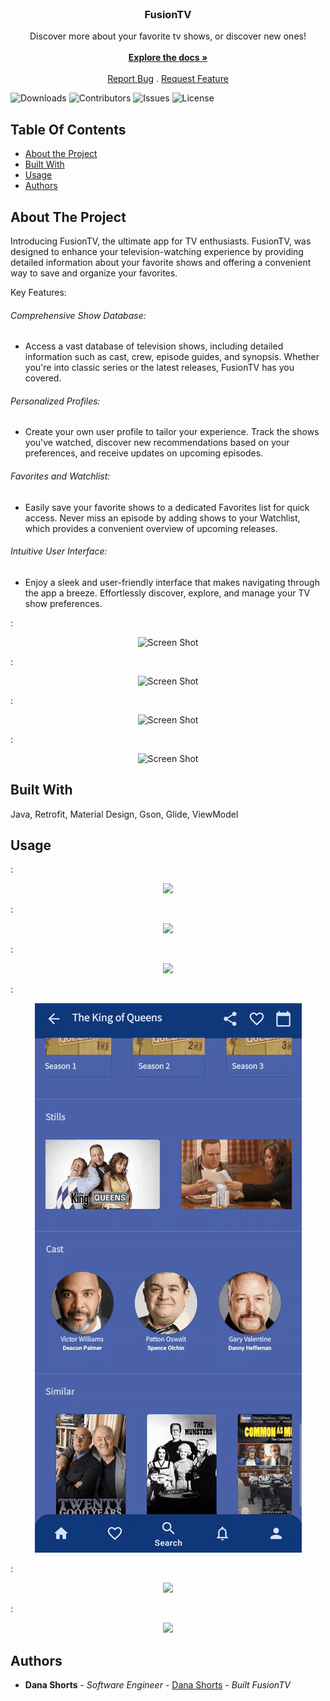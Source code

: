 <br/>
<p align="center">
  <h3 align="center">FusionTV</h3>

  <p align="center">
    Discover more about your favorite tv shows, or discover new ones!
    <br/>
    <br/>
    <a href="https://github.com/Csudhtoro/FusionTV"><strong>Explore the docs »</strong></a>
    <br/>
    <br/>
    <a href="https://github.com/Csudhtoro/FusionTV/issues">Report Bug</a>
    .
    <a href="https://github.com/Csudhtoro/FusionTV/issues">Request Feature</a>
  </p>
</p>

![Downloads](https://img.shields.io/github/downloads/Csudhtoro/FusionTV/total) ![Contributors](https://img.shields.io/github/contributors/Csudhtoro/FusionTV?color=dark-green) ![Issues](https://img.shields.io/github/issues/Csudhtoro/FusionTV) ![License](https://img.shields.io/github/license/Csudhtoro/FusionTV) 

## Table Of Contents

* [About the Project](#about-the-project)
* [Built With](#built-with)
* [Usage](#usage)
* [Authors](#authors)


## About The Project



Introducing FusionTV, the ultimate app for TV enthusiasts. FusionTV, was designed to enhance your television-watching experience by providing detailed information about your favorite shows and offering a convenient way to save and organize your favorites.

Key Features:

 ###### Comprehensive Show Database: 
 - Access a vast database of television shows, including detailed information such as cast, crew, episode guides, and synopsis. Whether you're into classic series or the latest releases, FusionTV has you covered.

###### Personalized Profiles: 
- Create your own user profile to tailor your experience. Track the shows you've watched, discover new recommendations based on your preferences, and receive updates on upcoming episodes.

###### Favorites and Watchlist: 
- Easily save your favorite shows to a dedicated Favorites list for quick access. Never miss an episode by adding shows to your Watchlist, which provides a convenient overview of upcoming releases.

###### Intuitive User Interface: 
- Enjoy a sleek and user-friendly interface that makes navigating through the app a breeze. Effortlessly discover, explore, and manage your TV show preferences.

: <p align="center">![Screen Shot](https://drive.google.com/uc?id=1buu1CAoYGpfwJ5-Yfw-JGX6zEfXQlMaJ)</p>
: <p align="center">![Screen Shot](https://drive.google.com/uc?id=1rLjd_uncrQl_1JAeEnIlJ_sAD7fAaBur)</p>
: <p align="center">![Screen Shot](https://drive.google.com/uc?id=1ep24Okl98r2XAo8ooFiEeVptURIrPv30)</p>
: <p align="center">![Screen Shot](https://drive.google.com/uc?id=1CnIsku1V5Vi9T53i4dbUkpUYFBWQCq0y)</p>

## Built With

Java, Retrofit, Material Design, Gson, Glide, ViewModel

## Usage

: <p align="center">![](https://github.com/csudhtoro/FusionTV/blob/master/BasicGif.gif)</p>
: <p align="center">![](https://github.com/csudhtoro/FusionTV/blob/master/DetailsGif.gif)</p>
: <p align="center">![](https://github.com/csudhtoro/FusionTV/blob/master/DetailsGif1.gif)</p>
: <p align="center">![](https://github.com/csudhtoro/FusionTV/blob/master/DetailsGif2.gif)</p>
: <p align="center">![](https://github.com/csudhtoro/FusionTV/blob/master/DetailsGif3.gif)</p>
: <p align="center">![](https://github.com/csudhtoro/FusionTV/blob/master/SearchGif.gif)</p>

## Authors

* **Dana Shorts** - *Software Engineer* - [Dana Shorts](https://github.com/csudhtoro/) - *Built FusionTV*

